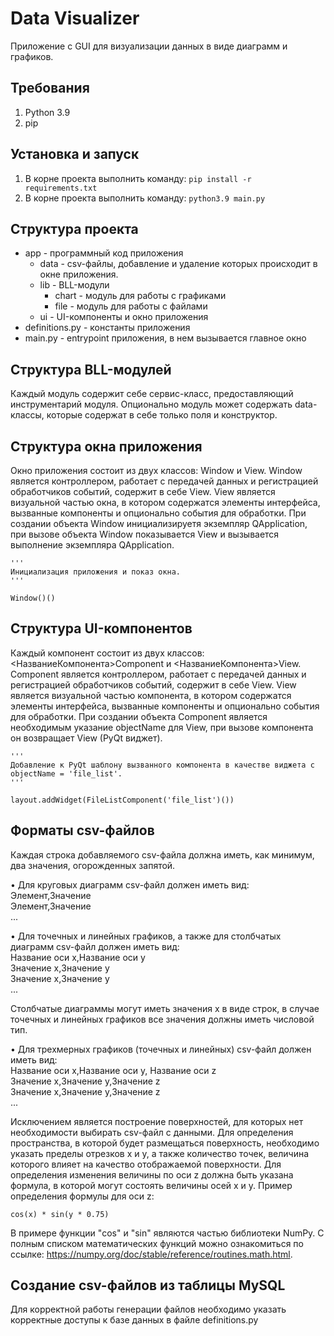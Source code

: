 # Data Visualizer
Приложение с GUI для визуализации данных в виде диаграмм и графиков.

## Требования
1. Python 3.9
2. pip

## Установка и запуск
1. В корне проекта выполнить команду: `pip install -r requirements.txt`
2. В корне проекта выполнить команду: `python3.9 main.py`

## Структура проекта
* app - программный код приложения
    + data - csv-файлы, добавление и удаление которых происходит в окне приложения.
    + lib - BLL-модули
        - chart - модуль для работы с графиками
        - file - модуль для работы с файлами
    + ui - UI-компоненты и окно приложения
* definitions.py - константы приложения
* main.py - entrypoint приложения, в нем вызывается главное окно

## Структура BLL-модулей
Каждый модуль содержит себе сервис-класс, предоставляющий инструментарий модуля.
Опционально модуль может содержать data-классы, которые содержат в себе только поля и конструктор.

## Структура окна приложения
Окно приложения состоит из двух классов: Window и View. Window является контроллером, работает с передачей данных
и регистрацией обработчиков событий, содержит в себе View. View является визуальной частью окна,
в котором содержатся элементы интерфейса, вызванные компоненты и опционально события для обработки.
При создании объекта Window инициализируетя экземпляр QApplication, при вызове объекта Window показывается View и вызывается выполнение
экземпляра QApplication.

```
'''
Инициализация приложения и показ окна.
'''

Window()()
```


## Структура UI-компонентов
Каждый компонент состоит из двух классов: <НазваниеКомпонента>Component и <НазваниеКомпонента>View.
Component является контроллером, работает с передачей данных и регистрацией обработчиков событий, содержит
в себе View. View является визуальной частью компонента, в котором содержатся элементы интерфейса, вызванные компоненты
и опционально события для обработки. При создании объекта Component является необходимым указание objectName для View,
при вызове компонента он возвращает View (PyQt виджет).

```
'''
Добавление к PyQt шаблону вызванного компонента в качестве виджета с
objectName = 'file_list'.
'''

layout.addWidget(FileListComponent('file_list')())
```

## Форматы csv-файлов
Каждая строка добавляемого csv-файла должна иметь, как минимум, два значения, огорожденных запятой.

• Для круговых диаграмм csv-файл должен иметь вид:
<br>Элемент,Значение
<br>Элемент,Значение
<br>...

• Для точечных и линейных графиков, а также для столбчатых диаграмм csv-файл должен иметь вид:
<br>Название оси x,Название оси y
<br>Значение x,Значение y
<br>Значение x,Значение y
<br>...

Столбчатые диаграммы могут иметь значения x в виде строк, в случае точечных и линейных графиков все значения должны иметь числовой тип.

• Для трехмерных графиков (точечных и линейных) csv-файл должен иметь вид:
<br>Название оси x,Название оси y, Название оси z
<br>Значение x,Значение y,Значение z
<br>Значение x,Значение y,Значение z
<br>...

Исключением является построение поверхностей, для которых нет необходимости выбирать csv-файл с данными.
Для определения пространства, в которой будет размещаться поверхность, необходимо указать пределы отрезков x и y,
а также количество точек, величина которого влияет на качество отображаемой поверхности.
Для определения изменения величины по оси z должна быть указана формула, в которой могут состоять величины осей x и y.
Пример определения формулы для оси z:

```
cos(x) * sin(y * 0.75)
```

В примере функции "cos" и "sin" являются частью библиотеки NumPy.
С полным списком математических функций можно ознакомиться по ссылке:
https://numpy.org/doc/stable/reference/routines.math.html.

## Создание csv-файлов из таблицы MySQL
Для корректной работы генерации файлов необходимо указать
корректные доступы к базе данных в файле definitions.py
